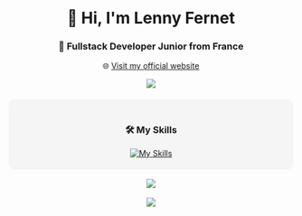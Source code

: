 <br>
<h1 align="center"> 👋 Hi, I'm Lenny Fernet </h1>
<h3 align="center"> 🚀 Fullstack Developer Junior from France </h3>

<p align="center">
  🌐 <a href="https://lennyfernet.fr/" target="_blank">Visit my official website</a>
</p>

<div align="center">
  <img src="https://github-widgetbox.vercel.app/api/profile?username=DraayZe&data=followers,repositories,stars,commits&theme=viridescent" />
</div>

<div align="center" style="background-color:#f5f5f5; padding: 20px; border-radius: 10px; margin-top: 20px;">
  <h3>🛠️ My Skills</h3>
  <a href="https://skillicons.dev">
    <img src="https://skillicons.dev/icons?i=html,css,sass,js,ts,php,vue,nuxtjs,symfony,tailwind,threejs,astro,docker,mysql,prisma,git,github" alt="My Skills" />
  </a>
</div>

<br>
<div align="center">
  <img src="https://github-readme-activity-graph.vercel.app/graph?username=DraayZe&theme=github-compact" />
</div>

<br>
<div align="center">
  <img src="https://visitor-badge.laobi.icu/badge?page_id=DraayZe.DraayZe&left_color=blueviolet"  />
</div>
